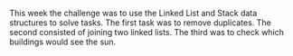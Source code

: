 This week the challenge was to use the Linked List and Stack data structures to solve tasks. The first task was to remove duplicates. The second consisted of joining two linked lists. The third was to check which buildings would see the sun.